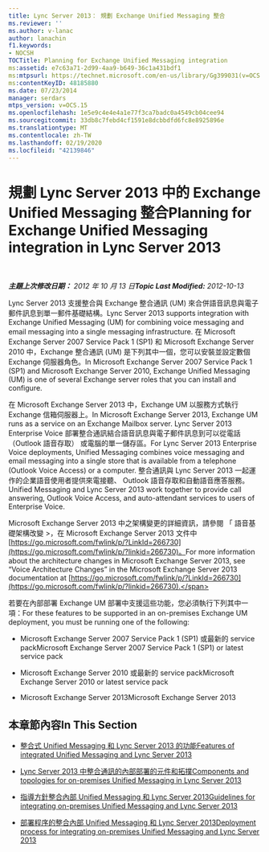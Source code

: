 ```yaml
---
title: Lync Server 2013： 規劃 Exchange Unified Messaging 整合
ms.reviewer: ''
ms.author: v-lanac
author: lanachin
f1.keywords:
- NOCSH
TOCTitle: Planning for Exchange Unified Messaging integration
ms:assetid: e7c63a71-2d99-4aa9-b649-36c1a431bdf1
ms:mtpsurl: https://technet.microsoft.com/en-us/library/Gg399031(v=OCS.15)
ms:contentKeyID: 48185880
ms.date: 07/23/2014
manager: serdars
mtps_version: v=OCS.15
ms.openlocfilehash: 1e5e9c4e4e4a1e77f3ca7badc0a4549cb04cee94
ms.sourcegitcommit: 33db8c7febd4cf1591e8dcbbdfd6fc8e8925896e
ms.translationtype: MT
ms.contentlocale: zh-TW
ms.lasthandoff: 02/19/2020
ms.locfileid: "42139846"
---
```

<div data-xmlns="http://www.w3.org/1999/xhtml">

<div class="topic" data-xmlns="http://www.w3.org/1999/xhtml" data-msxsl="urn:schemas-microsoft-com:xslt" data-cs="http://msdn.microsoft.com/">

<div data-asp="https://msdn2.microsoft.com/asp">

# <a name="planning-for-exchange-unified-messaging-integration-in-lync-server-2013"></a><span data-ttu-id="39438-102">規劃 Lync Server 2013 中的 Exchange Unified Messaging 整合</span><span class="sxs-lookup"><span data-stu-id="39438-102">Planning for Exchange Unified Messaging integration in Lync Server 2013</span></span>

</div>

<div id="mainSection">

<div id="mainBody">

<span> </span>

<span data-ttu-id="39438-103">_**主題上次修改日期：** 2012 年 10 月 13 日_</span><span class="sxs-lookup"><span data-stu-id="39438-103">_**Topic Last Modified:** 2012-10-13_</span></span>

<span data-ttu-id="39438-104">Lync Server 2013 支援整合與 Exchange 整合通訊 (UM) 來合併語音訊息與電子郵件訊息到單一郵件基礎結構。</span><span class="sxs-lookup"><span data-stu-id="39438-104">Lync Server 2013 supports integration with Exchange Unified Messaging (UM) for combining voice messaging and email messaging into a single messaging infrastructure.</span></span> <span data-ttu-id="39438-105">在 Microsoft Exchange Server 2007 Service Pack 1 (SP1) 和 Microsoft Exchange Server 2010 中，Exchange 整合通訊 (UM) 是下列其中一個，您可以安裝並設定數個 Exchange 伺服器角色。</span><span class="sxs-lookup"><span data-stu-id="39438-105">In Microsoft Exchange Server 2007 Service Pack 1 (SP1) and Microsoft Exchange Server 2010, Exchange Unified Messaging (UM) is one of several Exchange server roles that you can install and configure.</span></span>

<span data-ttu-id="39438-106">在 Microsoft Exchange Server 2013 中，Exchange UM 以服務方式執行 Exchange 信箱伺服器上。</span><span class="sxs-lookup"><span data-stu-id="39438-106">In Microsoft Exchange Server 2013, Exchange UM runs as a service on an Exchange Mailbox server.</span></span> <span data-ttu-id="39438-107">Lync Server 2013 Enterprise Voice 部署整合通訊結合語音訊息與電子郵件訊息到可以從電話 （Outlook 語音存取） 或電腦的單一儲存區。</span><span class="sxs-lookup"><span data-stu-id="39438-107">For Lync Server 2013 Enterprise Voice deployments, Unified Messaging combines voice messaging and email messaging into a single store that is available from a telephone (Outlook Voice Access) or a computer.</span></span> <span data-ttu-id="39438-108">整合通訊與 Lync Server 2013 一起運作的企業語音使用者提供來電接聽、 Outlook 語音存取和自動語音應答服務。</span><span class="sxs-lookup"><span data-stu-id="39438-108">Unified Messaging and Lync Server 2013 work together to provide call answering, Outlook Voice Access, and auto-attendant services to users of Enterprise Voice.</span></span>

<span data-ttu-id="39438-109">Microsoft Exchange Server 2013 中之架構變更的詳細資訊，請參閱 「 語音基礎架構改變 >，在 Microsoft Exchange Server 2013 文件中[https://go.microsoft.com/fwlink/p/?LinkId=266730](https://go.microsoft.com/fwlink/p/?linkid=266730)。</span><span class="sxs-lookup"><span data-stu-id="39438-109">For more information about the architecture changes in Microsoft Exchange Server 2013, see “Voice Architecture Changes” in the Microsoft Exchange Server 2013 documentation at [https://go.microsoft.com/fwlink/p/?LinkId=266730](https://go.microsoft.com/fwlink/p/?linkid=266730).</span></span>

<span data-ttu-id="39438-110">若要在內部部署 Exchange UM 部署中支援這些功能，您必須執行下列其中一項：</span><span class="sxs-lookup"><span data-stu-id="39438-110">For these features to be supported in an on-premises Exchange UM deployment, you must be running one of the following:</span></span>

  - <span data-ttu-id="39438-111">Microsoft Exchange Server 2007 Service Pack 1 (SP1) 或最新的 service pack</span><span class="sxs-lookup"><span data-stu-id="39438-111">Microsoft Exchange Server 2007 Service Pack 1 (SP1) or latest service pack</span></span>

  - <span data-ttu-id="39438-112">Microsoft Exchange Server 2010 或最新的 service pack</span><span class="sxs-lookup"><span data-stu-id="39438-112">Microsoft Exchange Server 2010 or latest service pack</span></span>

  - <span data-ttu-id="39438-113">Microsoft Exchange Server 2013</span><span class="sxs-lookup"><span data-stu-id="39438-113">Microsoft Exchange Server 2013</span></span>

<div>

## <a name="in-this-section"></a><span data-ttu-id="39438-114">本章節內容</span><span class="sxs-lookup"><span data-stu-id="39438-114">In This Section</span></span>

  - [<span data-ttu-id="39438-115">整合式 Unified Messaging 和 Lync Server 2013 的功能</span><span class="sxs-lookup"><span data-stu-id="39438-115">Features of integrated Unified Messaging and Lync Server 2013</span></span>](lync-server-2013-features-of-integrated-unified-messaging.md)

  - [<span data-ttu-id="39438-116">Lync Server 2013 中整合通訊的內部部署的元件和拓撲</span><span class="sxs-lookup"><span data-stu-id="39438-116">Components and topologies for on-premises Unified Messaging in Lync Server 2013</span></span>](lync-server-2013-components-and-topologies-for-on-premises-unified-messaging.md)

  - [<span data-ttu-id="39438-117">指導方針整合內部 Unified Messaging 和 Lync Server 2013</span><span class="sxs-lookup"><span data-stu-id="39438-117">Guidelines for integrating on-premises Unified Messaging and Lync Server 2013</span></span>](lync-server-2013-guidelines-for-integrating-on-premises-unified-messaging.md)

  - [<span data-ttu-id="39438-118">部署程序的整合內部 Unified Messaging 和 Lync Server 2013</span><span class="sxs-lookup"><span data-stu-id="39438-118">Deployment process for integrating on-premises Unified Messaging and Lync Server 2013</span></span>](lync-server-2013-deployment-process-for-integrating-on-premises-unified-messaging.md)

</div>

</div>

<span> </span>

</div>

</div>

</div>

